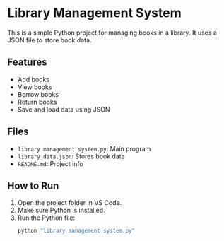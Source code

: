 # Library Management System

This is a simple Python project for managing books in a library. It uses a JSON file to store book data.

## Features
- Add books
- View books
- Borrow books
- Return books
- Save and load data using JSON

## Files
- `library management system.py`: Main program
- `library_data.json`: Stores book data
- `README.md`: Project info

## How to Run
1. Open the project folder in VS Code.
2. Make sure Python is installed.
3. Run the Python file:
   ```bash
   python "library management system.py"
